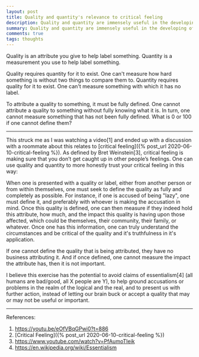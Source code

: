 ```yaml
---
layout: post
title: Quality and quantity's relevance to critical feeling
description: Quality and quantity are immensely useful in the developing of critical feeling and the ability for honest and effective communication.
summary: Quality and quantity are immensely useful in the developing of critical feeling and the ability for honest and effective communication.
comments: true
tags: thoughts
---
```


Quality is an attribute you give to help label something. Quantity is a measurement you use to help label something. 

Quality requires quantity for it to exist. One can't measure how hard something is without two things to compare them to. Quantity requires quality for it to exist. One can't measure something with which it has no label.

To attribute a quality to something, it must be fully defined. One cannot attribute a quality to something without fully knowing what it is. In turn, one cannot measure something that has not been fully defined. What is 0 or 100 if one cannot define them?

---

This struck me as I was watching a video[1] and ended up with a discussion with a roommate about this relates to [critical feeling]({% post_url 2020-06-10-critical-feeling %}). As defined by Bret Weinstein[3], critical feeling is making sure that you don’t get caught up in other people’s feelings. One can use quality and quantity to more honestly trust your critical feeling in this way:

When one is presented with a quality or label, either from another person or from within themselves, one must seek to define the quality as fully and completely as possible. For instance, if one is accused of being "lazy", one must define it, and preferably with whoever is making the accusation in mind. Once this quality is defined, one can then measure if they indeed hold this attribute, how much, and the impact this quality is having upon those affected, which could be themselves, their community, their family, or whatever. Once one has this information, one can truly understand the circumstances and be critical of the quality and it's truthfulness in it's application.

If one cannot define the quality that is being attributed, they have no business attributing it. And if once defined, one cannot measure the impact the attribute has, then it is not important. 

I believe this exercise has the potential to avoid claims of essentialism[4] (all humans are bad/good, all X people are Y), to help ground accusations or problems in the realm of the logical and the real, and to present us with further action, instead of letting our brain buck or accept a quality that may or may not be useful or important. 

---
References:

1. <https://youtu.be/eOfVBqGPwi0?t=886>
2. [Critical Feeling]({% post_url 2020-06-10-critical-feeling %})
3. <https://www.youtube.com/watch?v=PfAumoTIeik>
4. <https://en.wikipedia.org/wiki/Essentialism>